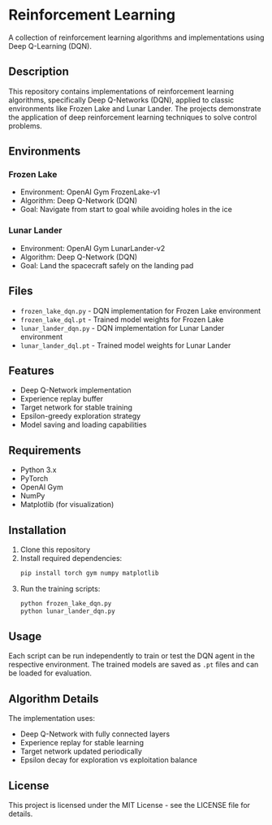 # Reinforcement Learning

A collection of reinforcement learning algorithms and implementations using Deep Q-Learning (DQN).

## Description

This repository contains implementations of reinforcement learning algorithms, specifically Deep Q-Networks (DQN), applied to classic environments like Frozen Lake and Lunar Lander. The projects demonstrate the application of deep reinforcement learning techniques to solve control problems.

## Environments

### Frozen Lake
- Environment: OpenAI Gym FrozenLake-v1
- Algorithm: Deep Q-Network (DQN)
- Goal: Navigate from start to goal while avoiding holes in the ice

### Lunar Lander
- Environment: OpenAI Gym LunarLander-v2
- Algorithm: Deep Q-Network (DQN)
- Goal: Land the spacecraft safely on the landing pad

## Files

- `frozen_lake_dqn.py` - DQN implementation for Frozen Lake environment
- `frozen_lake_dql.pt` - Trained model weights for Frozen Lake
- `lunar_lander_dqn.py` - DQN implementation for Lunar Lander environment
- `lunar_lander_dql.pt` - Trained model weights for Lunar Lander

## Features

- Deep Q-Network implementation
- Experience replay buffer
- Target network for stable training
- Epsilon-greedy exploration strategy
- Model saving and loading capabilities

## Requirements

- Python 3.x
- PyTorch
- OpenAI Gym
- NumPy
- Matplotlib (for visualization)

## Installation

1. Clone this repository
2. Install required dependencies:
   ```bash
   pip install torch gym numpy matplotlib
   ```
3. Run the training scripts:
   ```bash
   python frozen_lake_dqn.py
   python lunar_lander_dqn.py
   ```

## Usage

Each script can be run independently to train or test the DQN agent in the respective environment. The trained models are saved as `.pt` files and can be loaded for evaluation.

## Algorithm Details

The implementation uses:
- Deep Q-Network with fully connected layers
- Experience replay for stable learning
- Target network updated periodically
- Epsilon decay for exploration vs exploitation balance

## License

This project is licensed under the MIT License - see the LICENSE file for details.
